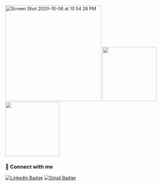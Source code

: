 

<img width="301" alt="Screen Shot 2020-10-06 at 10 54 26 PM" src="https://user-images.githubusercontent.com/68092946/95282189-e9400b00-0826-11eb-8890-b66212c3379e.png">



<a href="https://github.com/AVS1508">
  <img height="170em" src="https://github-readme-stats.vercel.app/api?username=alessandraburckhalter&theme=&show_icons=true" />
  <img height="170em" src="https://github-readme-stats.vercel.app/api/top-langs/?username=alessandraburckhalter&theme=&layout=compact" />
</a>

<br/>


### 🤝 Connect with me

[![Linkedin Badge](https://img.shields.io/badge/-Alessandra%20Burckhalter-07689f?style=flat-square&logo=Linkedin&logoColor=white&link=https://www.linkedin.com/in/alessandra-burckhalter/)](https://www.linkedin.com/in/alessandra-burckhalter/) 
[![Gmail Badge](https://img.shields.io/badge/-ale.lptc@gmail.com-07689f?style=flat-square&logo=Gmail&logoColor=white&link=mailto:ale.lptc@gmail.com)](mailto:ale.lptc@gmail.com)

<!--
**alessandraburckhalter/alessandraburckhalter** is a ✨ _special_ ✨ repository because its `README.md` (this file) appears on your GitHub profile.

Here are some ideas to get you started:

- 🔭 I’m currently working on ...
- 🌱 I’m currently learning ...
- 👯 I’m looking to collaborate on ...
- 🤔 I’m looking for help with ...
- 💬 Ask me about ...
- 📫 How to reach me: ...
- 😄 Pronouns: ...
- ⚡ Fun fact: ...

### Hi there 👋
-->
